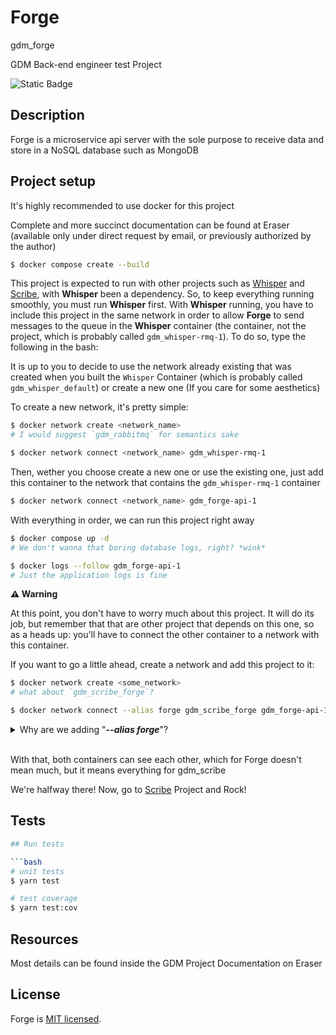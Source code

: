 # Forge
gdm_forge

GDM Back-end engineer test Project

![Static Badge](https://img.shields.io/badge/Converage-100%25-green)

## Description

Forge is a microservice api server with the sole purpose to receive data and store in a 
NoSQL database such as MongoDB

## Project setup

It's highly recommended to use docker for this project

Complete and more succinct documentation can be found at Eraser (available only under direct request by email, or previously authorized by the author)

```bash
$ docker compose create --build
```

This project is expected to run with other projects such as [Whisper](https://github.com/LucasRodriguesOliveira/gdm_whisper) and [Scribe](https://github.com/LucasRodriguesOliveira/gdm_scribe), with **Whisper** been a dependency. So, to keep everything running smoothly, you must run **Whisper** first. With **Whisper** running, you have to include this project in the same network in order to allow **Forge** to send messages to the queue in the **Whisper** container (the container, not the project, which is probably called `gdm_whisper-rmq-1`). To do so, type the following in the bash:

It is up to you to decide to use the network already existing that was created when you built the `Whisper` Container (which is probably called `gdm_whisper_default`) or create a new one (If you care for some aesthetics)

To create a new network, it's pretty simple:

```bash
$ docker network create <network_name>
# I would suggest `gdm_rabbitmq` for semantics sake

$ docker network connect <network_name> gdm_whisper-rmq-1
```

Then, wether you choose create a new one or use the existing one, just add this container to the network that contains the `gdm_whisper-rmq-1` container

```bash
$ docker network connect <network_name> gdm_forge-api-1
```

With everything in order, we can run this project right away

```bash
$ docker compose up -d
# We don't wanna that boring database logs, right? *wink*

$ docker logs --follow gdm_forge-api-1
# Just the application logs is fine
```

**⚠️ Warning**

At this point, you don't have to worry much about this project. It will do its job, but remember that that are other project that depends on this one, so as a heads up: you'll have to connect the other container to a network with this container.

If you want to go a little ahead, create a network and add this project to it:

```bash
$ docker network create <some_network>
# what about `gdm_scribe_forge`?

$ docker network connect --alias forge gdm_scribe_forge gdm_forge-api-1
```

<details>
<summary>Why are we adding "<strong><em>--alias forge</em></strong>"?</summary>
<p>That's the reason why we're creating a different network, to make things easier for gdm_scribe when we pass the env value for the gdm_forge url</p>
<p>Instead of http://<strong>gdm_forge-api-1</strong>:50051</p>
<p>It's much better: http://<strong>forge</strong>:50051</p>
</details>
<br/>

With that, both containers can see each other, which for Forge doesn't mean much, but 
it means everything for gdm_scribe

We're halfway there! Now, go to [Scribe](https://github.com/LucasRodriguesOliveira/gdm_scribe) Project and Rock!

## Tests

```bash
## Run tests

```bash
# unit tests
$ yarn test

# test coverage
$ yarn test:cov
```

## Resources

Most details can be found inside the GDM Project Documentation on Eraser

## License

Forge is [MIT licensed](https://github.com/LucasRodriguesOliveira/gdm_forge/blob/master/LICENSE).
